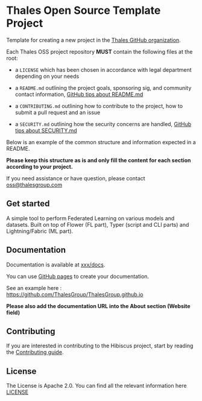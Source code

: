 # Thales Open Source Template Project

Template for creating a new project in the [Thales GitHub organization](https://github.com/ThalesGroup).

Each Thales OSS project repository **MUST** contain the following files at the root:

- a `LICENSE` which has been chosen in accordance with legal department depending on your needs

- a `README.md` outlining the project goals, sponsoring sig, and community contact information, [GitHub tips about README.md](https://docs.github.com/en/github/creating-cloning-and-archiving-repositories/about-readmes)

- a `CONTRIBUTING.md` outlining how to contribute to the project, how to submit a pull request and an issue

- a `SECURITY.md` outlining how the security concerns are handled, [GitHub tips about SECURITY.md](https://docs.github.com/en/github/managing-security-vulnerabilities/adding-a-security-policy-to-your-repository)

Below is an example of the common structure and information expected in a README.

**Please keep this structure as is and only fill the content for each section according to your project.**

If you need assistance or have question, please contact oss@thalesgroup.com

## Get started

A simple tool to perform Federated Learning on various models and datasets. Built on top of Flower (FL part), Typer (script and CLI parts) and Lightning/Fabric (ML part).

## Documentation

Documentation is available at [xxx/docs](https://xxx/docs/).

You can use [GitHub pages](https://guides.github.com/features/pages/) to create your documentation.

See an example here : https://github.com/ThalesGroup/ThalesGroup.github.io

**Please also add the documentation URL into the About section (Website field)**

## Contributing

If you are interested in contributing to the Hibiscus project, start by reading the [Contributing guide](/CONTRIBUTING.md).

## License

The License is Apache 2.0. You can find all the relevant information here [LICENSE](/LICENSE.md)

<!-- The chosen license in accordance with legal department must be defined into an explicit [LICENSE](https://github.com/ThalesGroup/template-project/blob/master/LICENSE) file at the root of the repository
You can also link this file in this README section. -->
